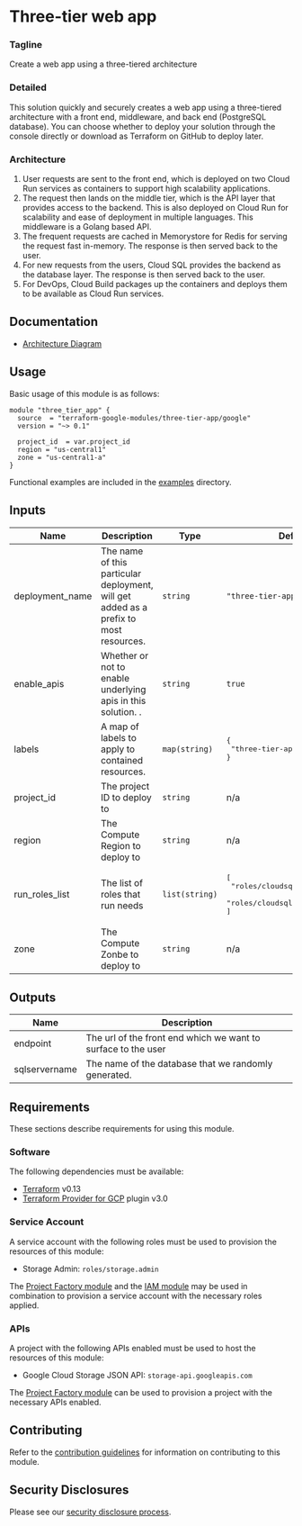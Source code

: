 # Three-tier web app

### Tagline
Create a web app using a three-tiered architecture

### Detailed
This solution quickly and securely creates a web app using a three-tiered architecture with a front end, middleware, and back end (PostgreSQL database).
You can choose whether to deploy your solution through the console directly or download as Terraform on GitHub to deploy later.

### Architecture
1. User requests are sent to the front end, which is deployed on two Cloud Run services as containers to support high scalability applications.
1. The request then lands on the middle tier, which is the API layer that provides access to the backend. This is also deployed on Cloud Run for scalability and ease of deployment in multiple languages. This middleware is a Golang based API.
1. The frequent requests are cached in Memorystore for Redis for serving the request fast in-memory. The response is then served back to the user.
1. For new requests from the users, Cloud SQL provides the backend as the database layer. The response is then served back to the user.
1. For DevOps, Cloud Build packages up the containers and deploys them to be available as Cloud Run services.

## Documentation
- [Architecture Diagram](https://github.com/GoogleCloudPlatform/terraform-google-three-tier-web-app/blob/main/assets/three_tier_web_app_v2.svg)

## Usage

Basic usage of this module is as follows:

```hcl
module "three_tier_app" {
  source  = "terraform-google-modules/three-tier-app/google"
  version = "~> 0.1"

  project_id  = var.project_id
  region = "us-central1"
  zone = "us-central1-a"
}
```

Functional examples are included in the
[examples](./examples/) directory.

<!-- BEGINNING OF PRE-COMMIT-TERRAFORM DOCS HOOK -->
## Inputs

| Name | Description | Type | Default | Required |
|------|-------------|------|---------|:--------:|
| deployment\_name | The name of this particular deployment, will get added as a prefix to most resources. | `string` | `"three-tier-app"` | no |
| enable\_apis | Whether or not to enable underlying apis in this solution. . | `string` | `true` | no |
| labels | A map of labels to apply to contained resources. | `map(string)` | <pre>{<br>  "three-tier-app": true<br>}</pre> | no |
| project\_id | The project ID to deploy to | `string` | n/a | yes |
| region | The Compute Region to deploy to | `string` | n/a | yes |
| run\_roles\_list | The list of roles that run needs | `list(string)` | <pre>[<br>  "roles/cloudsql.instanceUser",<br>  "roles/cloudsql.client"<br>]</pre> | no |
| zone | The Compute Zonbe to deploy to | `string` | n/a | yes |

## Outputs

| Name | Description |
|------|-------------|
| endpoint | The url of the front end which we want to surface to the user |
| sqlservername | The name of the database that we randomly generated. |

<!-- END OF PRE-COMMIT-TERRAFORM DOCS HOOK -->

## Requirements

These sections describe requirements for using this module.

### Software

The following dependencies must be available:

- [Terraform][terraform] v0.13
- [Terraform Provider for GCP][terraform-provider-gcp] plugin v3.0

### Service Account

A service account with the following roles must be used to provision
the resources of this module:

- Storage Admin: `roles/storage.admin`

The [Project Factory module][project-factory-module] and the
[IAM module][iam-module] may be used in combination to provision a
service account with the necessary roles applied.

### APIs

A project with the following APIs enabled must be used to host the
resources of this module:

- Google Cloud Storage JSON API: `storage-api.googleapis.com`

The [Project Factory module][project-factory-module] can be used to
provision a project with the necessary APIs enabled.

## Contributing

Refer to the [contribution guidelines](./CONTRIBUTING.md) for
information on contributing to this module.

[iam-module]: https://registry.terraform.io/modules/terraform-google-modules/iam/google
[project-factory-module]: https://registry.terraform.io/modules/terraform-google-modules/project-factory/google
[terraform-provider-gcp]: https://www.terraform.io/docs/providers/google/index.html
[terraform]: https://www.terraform.io/downloads.html

## Security Disclosures

Please see our [security disclosure process](./SECURITY.md).
